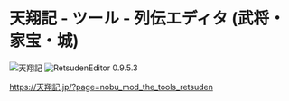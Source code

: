 # 天翔記 - ツール - 列伝エディタ (武将・家宝・城)

![天翔記](https://img.shields.io/badge/天翔記-with_PK-6479ff.svg)
![RetsudenEditor 0.9.5.3](https://img.shields.io/badge/RetsudenEditor-0.9.5.3-6479ff.svg)

https://天翔記.jp/?page=nobu_mod_the_tools_retsuden